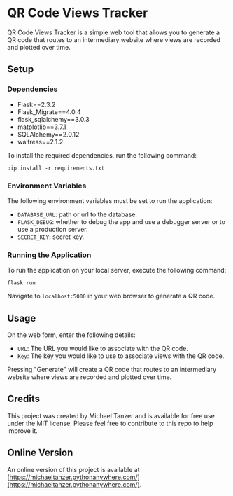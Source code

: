 # QR Code Views Tracker

QR Code Views Tracker is a simple web tool that allows you to generate a QR code that routes to an intermediary website where views are recorded and plotted over time.

## Setup

### Dependencies

- Flask==2.3.2
- Flask_Migrate==4.0.4
- flask_sqlalchemy==3.0.3
- matplotlib==3.7.1
- SQLAlchemy==2.0.12
- waitress==2.1.2

To install the required dependencies, run the following command:

```
pip install -r requirements.txt
```

### Environment Variables

The following environment variables must be set to run the application:

- `DATABASE_URL`: path or url to the database.
- `FLASK_DEBUG`: whether to debug the app and use a debugger server or to use a production server.
- `SECRET_KEY`: secret key.

### Running the Application

To run the application on your local server, execute the following command:

```
flask run
```

Navigate to `localhost:5000` in your web browser to generate a QR code.

## Usage

On the web form, enter the following details:
- `URL`: The URL you would like to associate with the QR code.
- `Key`: The key you would like to use to associate views with the QR code.

Pressing "Generate" will create a QR code that routes to an intermediary website where views are recorded and plotted over time. 

## Credits

This project was created by Michael Tanzer and is available for free use under the MIT license. Please feel free to contribute to this repo to help improve it.

## Online Version

An online version of this project is available at [https://michaeltanzer.pythonanywhere.com/](https://michaeltanzer.pythonanywhere.com/).